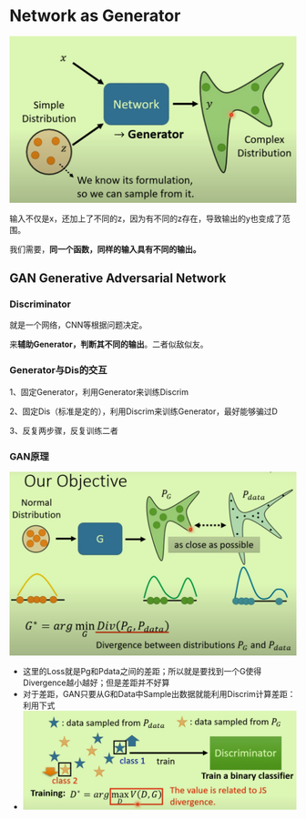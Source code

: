# Network as Generator

<img src="../../Pic/image-20240314103541904.png" alt="image-20240314103541904" style="zoom:50%;" />

输入不仅是x，还加上了不同的z，因为有不同的z存在，导致输出的y也变成了范围。

我们需要，**同一个函数，同样的输入具有不同的输出。**

## GAN Generative Adversarial Network

### Discriminator

就是一个网络，CNN等根据问题决定。

来**辅助Generator，判断其不同的输出**。二者似敌似友。

### Generator与Dis的交互

1、固定Generator，利用Generator来训练Discrim

2、固定Dis（标准是定的），利用Discrim来训练Generator，最好能够骗过D

3、反复两步骤，反复训练二者

### GAN原理

<img src="../../Pic/image-20240314111420445.png" alt="image-20240314111420445" style="zoom:50%;" />

- 这里的Loss就是Pg和Pdata之间的差距；所以就是要找到一个G使得Divergence越小越好；但是差距并不好算
- 对于差距，GAN只要从G和Data中Sample出数据就能利用Discrim计算差距：利用下式
- <img src="../../Pic/image-20240314112304722.png" alt="image-20240314112304722" style="zoom:50%;" />